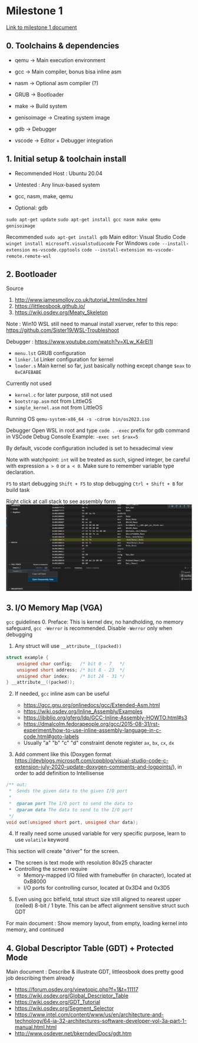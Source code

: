 # Milestone 1
[Link to milestone 1 document](https://docs.google.com/document/d/1ebhX-D_bNafray9C6T8cmgAy8_E58i_uWkngrNWHjr4/edit#)


## 0. Toolchains & dependencies
- qemu        -> Main execution environment
- gcc         -> Main compiler, bonus bisa inline asm
- nasm        -> Optional asm compiler (?)
- GRUB        -> Bootloader
- make        -> Build system
- genisoimage -> Creating system image

- gdb    -> Debugger
- vscode -> Editor + Debugger integration

## 1. Initial setup & toolchain install
- Recommended Host : Ubuntu 20.04
- Untested : Any linux-based system

- gcc, nasm, make, qemu
- Optional: gdb

`sudo apt-get update`
`sudo apt-get install gcc nasm make qemu genisoimage`

Recommended
`sudo apt-get install gdb`
Main editor: Visual Studio Code
`winget install microsoft.visualstudiocode` For Windows
`code --install-extension ms-vscode.cpptools`
`code --install-extension ms-vscode-remote.remote-wsl`

## 2. Bootloader
Source
1. http://www.jamesmolloy.co.uk/tutorial_html/index.html
2. https://littleosbook.github.io/
3. https://wiki.osdev.org/Meaty_Skeleton

Note : Win10 WSL still need to manual install xserver, refer to this repo: https://github.com/Sister19/WSL-Troubleshoot 

Debugger : https://www.youtube.com/watch?v=XLw_K4rEl1I 

- `menu.lst` GRUB configuration
- `linker.ld` Linker configuration for kernel
- `loader.s` Main kernel so far, just basically nothing except change `$eax` to `0xCAFEBABE`

Currently not used
- `kernel.c` for later purpose, still not used
- `bootstrap.asm` not from LittleOS
- `simple_kernel.asm` not from LittleOS

Running OS
`qemu-system-x86_64 -s -cdrom bin/os2023.iso`

Debugger
Open WSL in root and type `code .`
`-exec` prefix for gdb command in VSCode Debug Console
Example: `-exec set $rax=5`

By default, vscode configuration included is set to hexadecimal view

Note with watchpoint: `int` will be treated as such, signed integer,
be careful with expression `a > 0` or `a < 0`. Make sure to remember variable type declaration.

`F5` to start debugging
`Shift + F5` to stop debugging
`Ctrl + Shift + B` for build task

Right click at call stack to see assembly form
![VSCode asm](/other/img/disassembly.jpg)


## 3. I/O Memory Map (VGA)
`gcc` guidelines
0. Preface: This is kernel dev, no handholding, no memory safeguard, `gcc -Werror` is recommended. Disable `-Werror` only when debugging
1. Any struct will use `__attribute__((packed))`
```c
struct example {
    unsigned char config;   /* bit 0 - 7   */
    unsigned short address; /* bit 8 - 23  */
    unsigned char index;    /* bit 24 - 31 */
} __attribute__((packed));
```
2. If needed, `gcc` inline asm can be useful
    - https://gcc.gnu.org/onlinedocs/gcc/Extended-Asm.html
    - https://wiki.osdev.org/Inline_Assembly/Examples
    - https://ibiblio.org/gferg/ldp/GCC-Inline-Assembly-HOWTO.html#s3
    - https://dmalcolm.fedorapeople.org/gcc/2015-08-31/rst-experiment/how-to-use-inline-assembly-language-in-c-code.html#goto-labels
    - Usually "a" "b" "c" "d" constraint denote register `ax`, `bx`, `cx`, `dx`

3. Add comment like this (Doxygen format https://devblogs.microsoft.com/cppblog/visual-studio-code-c-extension-july-2020-update-doxygen-comments-and-logpoints/), in order to add definition to Intellisense
```c
/** out:
 *  Sends the given data to the given I/O port
 *
 *  @param port The I/O port to send the data to
 *  @param data The data to send to the I/O port
 */
void out(unsigned short port, unsigned char data);
```

4. If really need some unused variable for very specific purpose, learn to use `volatile` keyword

This section will create "driver" for the screen. 
- The screen is text mode with resolution 80x25 character
- Controlling the screen require
    - Memory-mapped I/O filled with framebuffer (in character), located at 0xB8000
    - I/O ports for controlling cursor, located at 0x3D4 and 0x3D5

5. Even using gcc bitfield, total struct size still aligned to nearest upper (ceiled) 8-bit / 1 byte. This can be affect alignment sensitive struct such GDT


For main document : Show memory layout, from empty, loading kernel into memory, and continued

## 4. Global Descriptor Table (GDT) + Protected Mode
Main document : Describe & illustrate GDT, littleosbook does pretty good job describing them already
- https://forum.osdev.org/viewtopic.php?f=1&t=11117
- https://wiki.osdev.org/Global_Descriptor_Table
- https://wiki.osdev.org/GDT_Tutorial
- https://wiki.osdev.org/Segment_Selector
- https://www.intel.com/content/www/us/en/architecture-and-technology/64-ia-32-architectures-software-developer-vol-3a-part-1-manual.html.html
- http://www.osdever.net/bkerndev/Docs/gdt.htm


